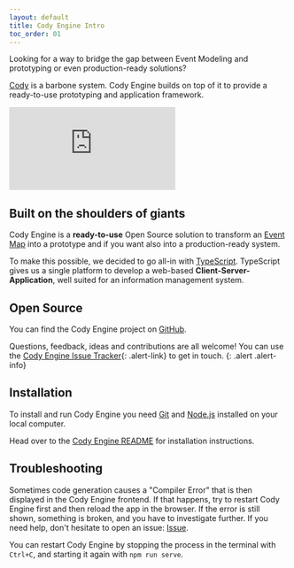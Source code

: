 ```yaml
---
layout: default
title: Cody Engine Intro
toc_order: 01
---
```


Looking for a way to bridge the gap between Event Modeling and prototyping or even production-ready solutions?

[Cody]({{site.baseUrl}}/cody/introduction.html) is a barbone system. Cody Engine builds on top of it to provide a ready-to-use prototyping and application framework.

<div class="video-container">
    <iframe class="video" src="https://www.youtube-nocookie.com/embed/ycNambVdQks" title="YouTube video player" frameborder="0" allow="accelerometer; autoplay; clipboard-write; encrypted-media; gyroscope; picture-in-picture" allowfullscreen></iframe>
</div>


## Built on the shoulders of giants

Cody Engine is a **ready-to-use** Open Source solution to transform an [Event Map]({{site.baseUrl}}/continuous_event_storming/event-map-design.html)
into a prototype and if you want also into a production-ready system.

To make this possible, we decided to go all-in with [TypeScript](https://www.typescriptlang.org/). TypeScript gives us a single platform to develop
a web-based **Client-Server-Application**, well suited for an information management system.

## Open Source

You can find the Cody Engine project on [GitHub](https://github.com/proophboard/cody-engine). 

Questions, feedback, ideas and contributions are all welcome! You can use the [Cody Engine Issue Tracker](https://github.com/proophboard/cody-engine/issues){: .alert-link} to get in touch.
{: .alert .alert-info}

## Installation

To install and run Cody Engine you need [Git](https://git-scm.com/book/en/v2/Getting-Started-Installing-Git) and [Node.js](https://nodejs.org/en/download/package-manager) installed on your local computer.

Head over to the [Cody Engine README](https://github.com/proophboard/cody-engine#installation) for installation instructions.

## Troubleshooting

Sometimes code generation causes a "Compiler Error" that is then displayed in the Cody Engine frontend. If that happens, try to restart Cody Engine first and then reload the app in the browser.
If the error is still shown, something is broken, and you have to investigate further. If you need help, don't hesitate to open an issue: [Issue](https://github.com/proophboard/cody-engine/issues).

You can restart Cody Engine by stopping the process in the terminal with `Ctrl+C`, and starting it again with `npm run serve`.



